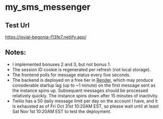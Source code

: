 # my_sms_messenger

## Test Url
https://jovial-begonia-f13fe7.netlify.app/

## Notes:
- I implemented bonuses 2 and 3, but not bonus 1.
- The session ID cookie is regenerated per refresh (not local storage).
- The frontend polls for message status every five seconds.
- The backend is deployed on a free tier in [Render](https://render.com/docs/free), which may produce considerable startup lag (up to ~1 minute) on the first message sent as the instance spins up. Subsequent messages should be processed relatively quickly. The instance spins down after 15 minutes of inactivity.
- Twilio has a 50 daily message limit per day on the account I have, and it is exhausted as of Fri Oct 31st 10:20AM EST, so please wait until at least Sat Nov 1st 10:20AM EST to test the deployment.